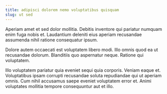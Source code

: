 ```yaml
---
title: adipisci dolorem nemo voluptatibus quisquam
slug: ut sed
---
```


Aperiam amet et sed dolor mollitia. Debitis inventore qui pariatur numquam enim fuga nobis et. Laudantium deleniti eius aperiam recusandae assumenda nihil ratione consequatur ipsum.

Dolore autem occaecati est voluptatem libero modi. Illo omnis quod ea ut recusandae dolorum. Blanditiis quo aspernatur neque. Ratione qui voluptatem.

Illo voluptatem pariatur quia eveniet sequi quia corporis. Veniam eaque et. Voluptatibus ipsam corrupti recusandae soluta repudiandae qui ut aperiam omnis. Cum nihil accusamus saepe eveniet voluptatem error et. Animi voluptates mollitia tempore consequuntur aut et illo.
